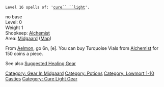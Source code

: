 `Level 16 spells of: '`[`cure`` ``light`](Cure_Light "wikilink")`'.`

no base  
Level: 0  
Weight 1  
Shopkeep: [Alchemist](Alchemist "wikilink")  
Area: [Midgaard](:Category:_Midgaard "wikilink")
([Map](Midgaard_Map "wikilink"))  
  
From [Aelmon](Aelmon "wikilink"), go 6n, \[e\]. You can buy Turquoise
Vials from [Alchemist](Alchemist "wikilink") for 150 coins a piece.

See also [Suggested Healing
Gear](Suggested_Spellcasting_Gear#Suggested_Healing_Gear "wikilink")

[Category: Gear In Midgaard](Category:_Gear_In_Midgaard "wikilink")
[Category: Potions](Category:_Potions "wikilink") [Category: Lowmort
1-10 Casties](Category:_Lowmort_1-10_Casties "wikilink") [Category: Cure
Light Gear](Category:_Cure_Light_Gear "wikilink")
